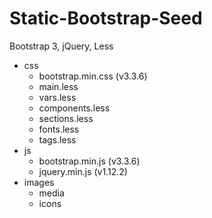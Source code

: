 # Static-Bootstrap-Seed
Bootstrap 3, jQuery, Less  

- css
  - bootstrap.min.css (v3.3.6)
  - main.less
  - vars.less
  - components.less
  - sections.less
  - fonts.less
  - tags.less
- js
  - bootstrap.min.js (v3.3.6)
  - jquery.min.js (v1.12.2)
- images
  - media
  - icons
